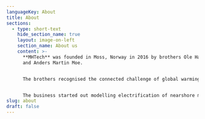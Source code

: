 ```yaml
---
languageKey: About
title: About
sections:
  - type: short-text
    hide_section_name: true
    layout: image-on-left
    section_name: About us
    content: >-
      **MHTech** was founded in Moss, Norway in 2016 by brothers Ole Harald Moe
      and Anders Martin Moe.


      The brothers recognised the connected challenge of global warming and energy waste. Calling on their energy industry design, project delivery and software expertise they developed a platform to analyse and simulate energy systems, enabling optimisation and decarbonisation.


      The business started out modelling electrification of nearshore maritime, before progressing onshore to electrification of public transportation, and onward to the multi-sector decarbonisation solution business offered today.
slug: about
draft: false
---
```

